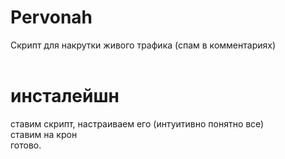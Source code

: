 # Pervonah
Скрипт для накрутки живого трафика (спам в комментариях)<br>
<br>
# инсталейшн
ставим скрипт, настраиваем его (интуитивно понятно все)<br>
ставим на крон<br>
готово.

